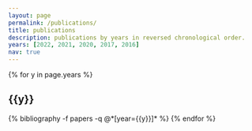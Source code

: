 ```yaml
---
layout: page
permalink: /publications/
title: publications
description: publications by years in reversed chronological order.
years: [2022, 2021, 2020, 2017, 2016] 
nav: true
---
```


<div class="publications">

{% for y in page.years %}
  <h2 class="year">{{y}}</h2>
  {% bibliography -f papers -q @*[year={{y}}]* %}
{% endfor %}

</div>
